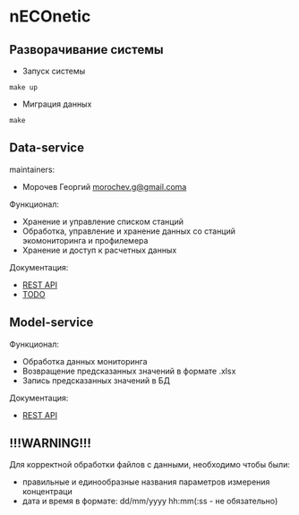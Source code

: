 # nECOnetic

## Разворачивание системы

* Запуск системы
```
make up
```
* Миграция данных
```
make 
```

## Data-service

maintainers:

- Морочев Георгий morochev.g@gmail.coma

Функционал:
* Хранение и управление списком станций
* Обработка, управление и хранение данных со станций экомониторинга и профилемера
* Хранение и доступ к расчетных данных

Документация:
 * [REST API](data-service/docs/API.md)
 * [TODO](data-service/docs/TODO.md)


## Model-service

Функционал:
* Обработка данных мониторинга
* Возвращение предсказанных значений в формате .xlsx
* Запись предсказанных значений в БД

Документация:
 * [REST API](model_service/docs/API_model.md)

## !!!WARNING!!!

Для корректной обработки файлов с данными, необходимо чтобы были:
- правильные и единообразные названия параметров измерения концентраци
- дата и время в формате: dd/mm/yyyy hh:mm(:ss - не обязательно)


